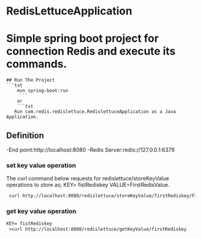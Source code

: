 # RedisLettuceApplication
# Simple spring boot project for connection Redis and execute its commands.


```
## Run The Project
```txt
    mvn spring-boot:run
	 ```
    or
	```txt
   Run com.redis.redislettuce.RedislettuceApplication as a Java Application.
   ```

## Definition
 -End point:http://localhost:8080
 -Redis Server:redis://127.0.0.1:6379
 


### set key value operation
The curl command below requests for redislettuce/storeKeyValue operations to store as;
KEY= fistRediskey
VALUE=FirstRedisValue.

```txt
 curl http://localhost:8080/redislettuce/storeKeyValue/firstRediskey/FirstRedisValue
```

### get key value operation

```txt
KEY= fistRediskey
 >curl http://localhost:8080/redislettuce/getKeyValue/firstRediskey  
```


